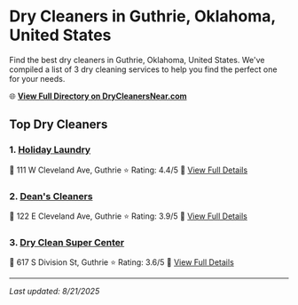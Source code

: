 # Dry Cleaners in Guthrie, Oklahoma, United States

Find the best dry cleaners in Guthrie, Oklahoma, United States. We've compiled a list of 3 dry cleaning services to help you find the perfect one for your needs.

🌐 **[View Full Directory on DryCleanersNear.com](https://drycleanersnear.com/city/US/Oklahoma/Guthrie)**

## Top Dry Cleaners

### 1. [Holiday Laundry](https://drycleanersnear.com/dryCleaner/686c7baa4f42799737d40e27/holiday-laundry)
📍 111 W Cleveland Ave, Guthrie
⭐ Rating: 4.4/5
🔗 [View Full Details](https://drycleanersnear.com/dryCleaner/686c7baa4f42799737d40e27/holiday-laundry)

### 2. [Dean's Cleaners](https://drycleanersnear.com/dryCleaner/686c7ba84f42799737d40dea/dean-s-cleaners)
📍 122 E Cleveland Ave, Guthrie
⭐ Rating: 3.9/5
🔗 [View Full Details](https://drycleanersnear.com/dryCleaner/686c7ba84f42799737d40dea/dean-s-cleaners)

### 3. [Dry Clean Super Center](https://drycleanersnear.com/dryCleaner/686c7ba64f42799737d40dac/dry-clean-super-center)
📍 617 S Division St, Guthrie
⭐ Rating: 3.6/5
🔗 [View Full Details](https://drycleanersnear.com/dryCleaner/686c7ba64f42799737d40dac/dry-clean-super-center)


---

*Last updated: 8/21/2025*
